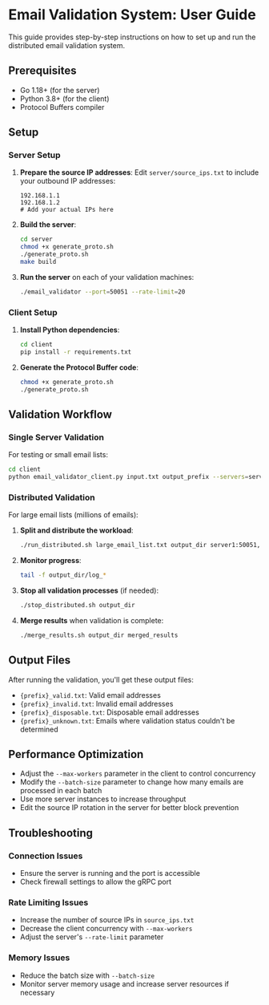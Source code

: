 # Email Validation System: User Guide

This guide provides step-by-step instructions on how to set up and run the distributed email validation system.

## Prerequisites

- Go 1.18+ (for the server)
- Python 3.8+ (for the client)
- Protocol Buffers compiler

## Setup

### Server Setup

1. **Prepare the source IP addresses**:
   Edit `server/source_ips.txt` to include your outbound IP addresses:

   ```
   192.168.1.1
   192.168.1.2
   # Add your actual IPs here
   ```

2. **Build the server**:

   ```bash
   cd server
   chmod +x generate_proto.sh
   ./generate_proto.sh
   make build
   ```

3. **Run the server** on each of your validation machines:
   ```bash
   ./email_validator --port=50051 --rate-limit=20
   ```

### Client Setup

1. **Install Python dependencies**:

   ```bash
   cd client
   pip install -r requirements.txt
   ```

2. **Generate the Protocol Buffer code**:
   ```bash
   chmod +x generate_proto.sh
   ./generate_proto.sh
   ```

## Validation Workflow

### Single Server Validation

For testing or small email lists:

```bash
cd client
python email_validator_client.py input.txt output_prefix --servers=server1:50051
```

### Distributed Validation

For large email lists (millions of emails):

1. **Split and distribute the workload**:

   ```bash
   ./run_distributed.sh large_email_list.txt output_dir server1:50051,server2:50051,server3:50051
   ```

2. **Monitor progress**:

   ```bash
   tail -f output_dir/log_*
   ```

3. **Stop all validation processes** (if needed):

   ```bash
   ./stop_distributed.sh output_dir
   ```

4. **Merge results** when validation is complete:
   ```bash
   ./merge_results.sh output_dir merged_results
   ```

## Output Files

After running the validation, you'll get these output files:

- `{prefix}_valid.txt`: Valid email addresses
- `{prefix}_invalid.txt`: Invalid email addresses
- `{prefix}_disposable.txt`: Disposable email addresses
- `{prefix}_unknown.txt`: Emails where validation status couldn't be determined

## Performance Optimization

- Adjust the `--max-workers` parameter in the client to control concurrency
- Modify the `--batch-size` parameter to change how many emails are processed in each batch
- Use more server instances to increase throughput
- Edit the source IP rotation in the server for better block prevention

## Troubleshooting

### Connection Issues

- Ensure the server is running and the port is accessible
- Check firewall settings to allow the gRPC port

### Rate Limiting Issues

- Increase the number of source IPs in `source_ips.txt`
- Decrease the client concurrency with `--max-workers`
- Adjust the server's `--rate-limit` parameter

### Memory Issues

- Reduce the batch size with `--batch-size`
- Monitor server memory usage and increase server resources if necessary
